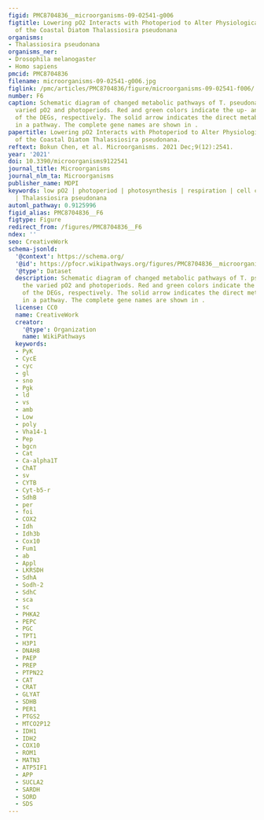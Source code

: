 ```yaml
---
figid: PMC8704836__microorganisms-09-02541-g006
figtitle: Lowering pO2 Interacts with Photoperiod to Alter Physiological Performance
  of the Coastal Diatom Thalassiosira pseudonana
organisms:
- Thalassiosira pseudonana
organisms_ner:
- Drosophila melanogaster
- Homo sapiens
pmcid: PMC8704836
filename: microorganisms-09-02541-g006.jpg
figlink: /pmc/articles/PMC8704836/figure/microorganisms-09-02541-f006/
number: F6
caption: Schematic diagram of changed metabolic pathways of T. pseudonana under the
  varied pO2 and photoperiods. Red and green colors indicate the up- and downregulation
  of the DEGs, respectively. The solid arrow indicates the direct metabolic steps
  in a pathway. The complete gene names are shown in .
papertitle: Lowering pO2 Interacts with Photoperiod to Alter Physiological Performance
  of the Coastal Diatom Thalassiosira pseudonana.
reftext: Bokun Chen, et al. Microorganisms. 2021 Dec;9(12):2541.
year: '2021'
doi: 10.3390/microorganisms9122541
journal_title: Microorganisms
journal_nlm_ta: Microorganisms
publisher_name: MDPI
keywords: low pO2 | photoperiod | photosynthesis | respiration | cell compositions
  | Thalassiosira pseudonana
automl_pathway: 0.9125996
figid_alias: PMC8704836__F6
figtype: Figure
redirect_from: /figures/PMC8704836__F6
ndex: ''
seo: CreativeWork
schema-jsonld:
  '@context': https://schema.org/
  '@id': https://pfocr.wikipathways.org/figures/PMC8704836__microorganisms-09-02541-g006.html
  '@type': Dataset
  description: Schematic diagram of changed metabolic pathways of T. pseudonana under
    the varied pO2 and photoperiods. Red and green colors indicate the up- and downregulation
    of the DEGs, respectively. The solid arrow indicates the direct metabolic steps
    in a pathway. The complete gene names are shown in .
  license: CC0
  name: CreativeWork
  creator:
    '@type': Organization
    name: WikiPathways
  keywords:
  - PyK
  - CycE
  - cyc
  - gl
  - sno
  - Pgk
  - ld
  - vs
  - amb
  - Low
  - poly
  - Vha14-1
  - Pep
  - bgcn
  - Cat
  - Ca-alpha1T
  - ChAT
  - sv
  - CYTB
  - Cyt-b5-r
  - SdhB
  - per
  - foi
  - COX2
  - Idh
  - Idh3b
  - Cox10
  - Fum1
  - ab
  - Appl
  - LKRSDH
  - SdhA
  - Sodh-2
  - SdhC
  - sca
  - sc
  - PHKA2
  - PEPC
  - PGC
  - TPT1
  - H3P1
  - DNAH8
  - PAEP
  - PREP
  - PTPN22
  - CAT
  - CRAT
  - GLYAT
  - SDHB
  - PER1
  - PTGS2
  - MTCO2P12
  - IDH1
  - IDH2
  - COX10
  - ROM1
  - MATN3
  - ATP5IF1
  - APP
  - SUCLA2
  - SARDH
  - SORD
  - SDS
---
```

